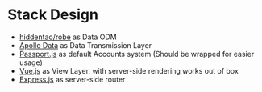 # Stack Design

* [hiddentao/robe](https://github.com/hiddentao/robe) as Data ODM
* [Apollo Data](https://github.com/apollostack) as Data Transmission Layer
* [Passport.js](https://github.com/passport) as default Accounts system (Should be wrapped for easier usage)
* [Vue.js](https://vuejs.org) as View Layer, with server-side rendering works out of box
* [Express.js](http://expressjs.com/) as server-side router
